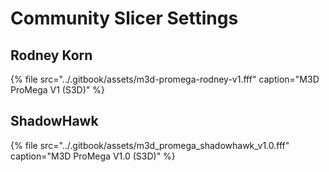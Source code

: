 # Community Slicer Settings

## Rodney Korn

{% file src="../.gitbook/assets/m3d-promega-rodney-v1.fff" caption="M3D ProMega V1 \(S3D\)" %}

## ShadowHawk

{% file src="../.gitbook/assets/m3d\_promega\_shadowhawk\_v1.0.fff" caption="M3D ProMega V1.0 \(S3D\)" %}



